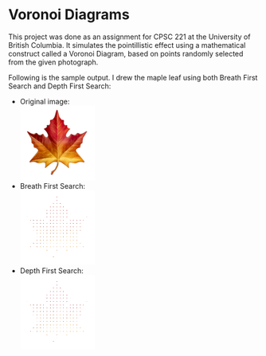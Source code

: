 # Voronoi Diagrams

This project was done as an assignment for CPSC 221 at the University of British Columbia. It simulates the pointillistic effect using a mathematical construct called a Voronoi Diagram, based on points randomly selected from the given photograph.

Following is the sample output. I drew the maple leaf using both Breath First Search and Depth First Search:
- Original image:  
![alt text](https://github.com/minhducubc97/Voronoi-diagrams/blob/master/originals/leaf.png)
- Breath First Search:  
![alt text](https://github.com/minhducubc97/Voronoi-diagrams/blob/master/images/bfssolidleaf.gif)
- Depth First Search:  
![alt text](https://github.com/minhducubc97/Voronoi-diagrams/blob/master/images/dfssolidleaf.gif)